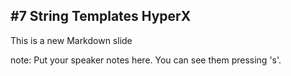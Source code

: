 ##  #7 String Templates HyperX

This is a new Markdown slide

note:
    Put your speaker notes here.
    You can see them pressing 's'.
